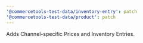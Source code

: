```yaml
---
'@commercetools-test-data/inventory-entry': patch
'@commercetools-test-data/product': patch
---
```


Adds Channel-specific Prices and Inventory Entries.
